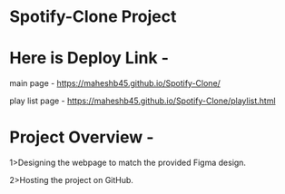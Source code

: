 # Spotify-Clone Project

# Here is Deploy Link - 

 main page - https://maheshb45.github.io/Spotify-Clone/

 play list page - https://maheshb45.github.io/Spotify-Clone/playlist.html

# Project Overview -

1>Designing the webpage to match the provided Figma design.

2>Hosting the project on GitHub.
